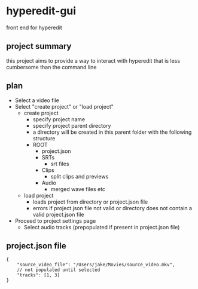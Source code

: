 # hyperedit-gui

front end for hyperedit

## project summary

this project aims to provide a way to interact with hyperedit that is less cumbersome than the command line

## plan

- Select a video file
- Select "create project" or "load project"
    - create project
        - specify project name
        - specify project parent directory
        - a directory will be created in this parent folder with the following structure
        - ROOT
            - project.json
            - SRTs
                - srt files
            - Clips
                - split clips and previews
            - Audio
                - merged wave files etc
    - load project
        - loads project from directory or project.json file
        - errors if project.json file not valid or directory does not contain a valid project.json file
- Proceed to project settings page
    - Select audio tracks (prepopulated if present in project.json file)

## project.json file

```
{
    "source_video_file": "/Users/jake/Movies/source_video.mkv",
    // not populated until selected
    "tracks": [1, 3]
}
```
